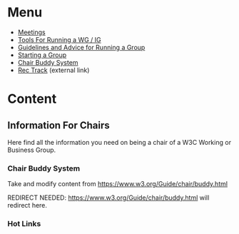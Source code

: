 # Menu
* [Meetings](https://github.com/nrooney/Guide/blob/master/mock/chairs/meetings.md)
* [Tools For Running a WG / IG](https://github.com/nrooney/Guide/blob/master/mock/chairs/tools.md)
* [Guidelines and Advice for Running a Group](#)
* [Starting a Group](#)
* [Chair Buddy System](#)
* [Rec Track](#) (external link)

# Content
## Information For Chairs
Here find all the information you need on being a chair of a W3C Working or Business Group.

### Chair Buddy System
Take and modify content from <https://www.w3.org/Guide/chair/buddy.html>

REDIRECT NEEDED: <https://www.w3.org/Guide/chair/buddy.html> will redirect here.

### Hot Links

